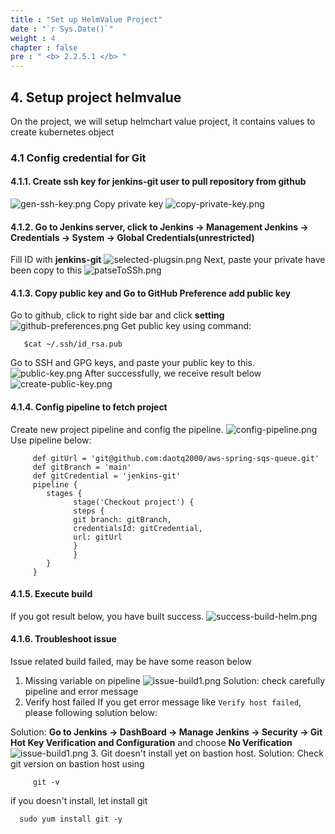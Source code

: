 ```yaml
---
title : "Set up HelmValue Project"
date : "`r Sys.Date()`"
weight : 4
chapter : false
pre : " <b> 2.2.5.1 </b> "
---
```

## 4. Setup project helmvalue
On the project, we will setup helmchart value project, it contains values to create kubernetes object
### 4.1 Config credential for Git
#### 4.1.1. Create ssh key for jenkins-git user to pull repository from github
![gen-ssh-key.png](/images/2.2-jenkins/gen-ssh-key.png)
Copy private key
![copy-private-key.png](/images/2.2-jenkins/copy-private-key.png)
#### 4.1.2. Go to Jenkins server, click to **Jenkins -> Management Jenkins -> Credentials -> System -> Global Credentials(unrestricted)**
Fill ID with **jenkins-git**
![selected-plugsin.png](/images/2.2-jenkins/create-ssh-key-jenkins.png)
Next, paste your private have been copy to this
![patseToSSh.png](/images/2.2-jenkins/patseToSSh.png)
#### 4.1.3. Copy public key and Go to **GitHub Preference** add public key
Go to github, click to right side bar and click **setting**
![github-preferences.png](/images/2.2-jenkins/github-preferences.png)
Get public key using command:

       $cat ~/.ssh/id_rsa.pub

Go to SSH and GPG keys, and paste your public key to this.
![public-key.png](/images/2.2-jenkins/public-key.png)
After successfully, we receive result below
![create-public-key.png](/images/2.2-jenkins/create-public-key.png)
#### 4.1.4. Config pipeline to fetch project
Create new project pipeline and config the pipeline.
![config-pipeline.png](/images/2.2-jenkins/config-pipeline.png)
Use pipeline below:

         def gitUrl = 'git@github.com:daotq2000/aws-spring-sqs-queue.git'
         def gitBranch = 'main'
         def gitCredential = 'jenkins-git'
         pipeline {
            stages {
                  stage('Checkout project') {
                  steps {
                  git branch: gitBranch,
                  credentialsId: gitCredential,
                  url: gitUrl
                  }
                  }
            }
         }
#### 4.1.5. Execute build
If you got result below, you have built success.
![success-build-helm.png](/images/2.2-jenkins/success-build-helm.png)
#### 4.1.6. Troubleshoot issue
Issue related build failed, may be have some reason below
1. Missing variable on pipeline
   ![issue-build1.png](/images/2.2-jenkins/issue-build1.png)
   Solution: check carefully pipeline and error message
2. Verify host failed
   If you get error message like `Verify host failed`, please following solution below:

Solution: **Go to Jenkins -> DashBoard -> Manage Jenkins -> Security -> Git Hot Key Verification and Configuration**  and choose **No Verification**
![issue-build1.png](/images/2.2-jenkins/verify-host-solution..png)
3. Git doesn't install yet on bastion host.
   Solution: Check git version on bastion host using

         git -v
if you doesn't install, let install git

      sudo yum install git -y